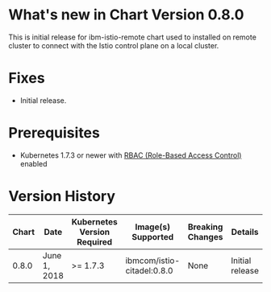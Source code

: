 # What's new in Chart Version 0.8.0

This is initial release for ibm-istio-remote chart used to installed on remote cluster to connect with the Istio control plane on a local cluster.

# Fixes

* Initial release.

# Prerequisites

* Kubernetes 1.7.3 or newer with [RBAC (Role-Based Access Control)](https://kubernetes.io/docs/admin/authorization/rbac/) enabled

# Version History

| Chart | Date | Kubernetes Version Required | Image(s) Supported | Breaking Changes | Details |
| ----- | ---- | --------------------------- | ------------------ | ---------------- | ------- | 
| 0.8.0 | June 1, 2018| >= 1.7.3 | ibmcom/istio-citadel:0.8.0 | None | Initial release |
